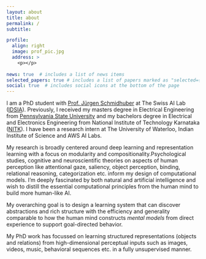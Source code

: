 ```yaml
---
layout: about
title: about
permalink: /
subtitle:

profile:
  align: right
  image: prof_pic.jpg
  address: >
    <p></p>
    
news: true  # includes a list of news items
selected_papers: true # includes a list of papers marked as "selected={true}"
social: true  # includes social icons at the bottom of the page
---
```


I am a PhD student with [Prof. Jürgen Schmidhuber](https://people.idsia.ch/~juergen/) at The Swiss AI Lab ([IDSIA](https://www.idsia.ch/)). Previously, I received my masters degree in Electrical Engineering from [Pennsylvania State University](https://www.psu.edu/) and my bachelors degree in Electrical and Electronics Engineering from National Institute of Technology Karnataka ([NITK](https://www.nitk.ac.in/)). I have been a research intern at The University of Waterloo, Indian Institute of Science and AWS AI Labs.

My research is broadly centered around deep learning and representation learning with a focus on modularity and compositionality.Psychological studies, cognitive and neuroscientific theories on aspects of human perception like attentional gaze, saliency, object perception, binding, relational reasoning, categorization etc. inform my design of computational models. I’m deeply fascinated by both natural and artificial intelligence and wish to distill the essential computational principles from the human mind to build more human-like AI.  

My overarching goal is to design a learning system that can discover abstractions and rich structure with the efficiency and generality comparable to how the human mind constructs *mental models* from direct experience to support goal-directed behavior. 

My PhD work has focussed on learning structured representations (objects and relations) from high-dimensional perceptual inputs such as images, videos, music, behavioral sequences etc. in a fully unsupervised manner. 
